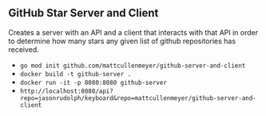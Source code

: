 ## GitHub Star Server and Client

Creates a server with an API and a client that interacts with that API in order to determine how many stars any given list of github repositories has received.

* `go mod init github.com/mattcullenmeyer/github-server-and-client`
* `docker build -t github-server .`
* `docker run -it -p 8080:8080 github-server`
* `http://localhost:8080/api?repo=jasonrudolph/keyboard&repo=mattcullenmeyer/github-server-and-client`